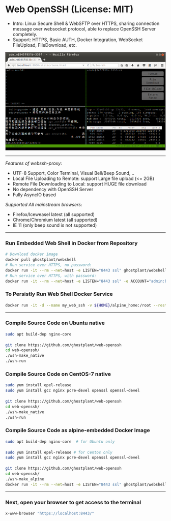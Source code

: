 # Web OpenSSH (License: MIT)

- Intro: Linux Secure Shell & WebSFTP over HTTPS, sharing connection message over websocket protocol, able to replace OpenSSH Server completely.
- Support: HTTPS, Basic AUTH, Docker Integration, WebSocket FileUpload, FileDownload, etc.

![image](https://github.com/ghostplant/web-openssh/raw/images/webshell.png "Web Shell")

--------------------------------------------------------

*Features of webssh-proxy*:

- UTF-8 Support, Color Terminal, Visual Bell/Beep Sound, ..
- Local File Uploading to Remote: support Large file upload (<= 2GB)
- Remote File Downloading to Local: support HUGE file download
- No dependency with OpenSSH Server
- Fully AsyncIO based

*Supported All mainstream browsers*:

-	Firefox/Iceweasel latest (all supported)
-	Chrome/Chromium latest (all supported)
-	IE 11 (only beep sound is not supported)

--------------------------------------------------------

### Run Embedded Web Shell in Docker from Repository

```sh
# Download docker image
docker pull ghostplant/webshell
# Run service over HTTPS, no password:
docker run -it --rm --net=host -e LISTEN="8443 ssl" ghostplant/webshell
# Run service over HTTPS, with password:
docker run -it --rm --net=host -e LISTEN="8443 ssl" -e ACCOUNT="admin:badmin" ghostplant/webshell
```

### To Persistly Run Web Shell Docker Service

```sh
docker run -it -d --name my_web_ssh -v ${HOME}/alpine_home:/root --restart always --net=host -e LISTEN="8443 ssl" -e ACCOUNT="admin:badmin" ghostplant/webshell
```

--------------------------------------------------------

### Compile Source Code on Ubuntu native

```sh
sudo apt build-dep nginx-core

git clone https://github.com/ghostplant/web-openssh
cd web-openssh/
./wsh-make_native
./wsh-run
```

### Compile Source Code on CentOS-7 native

```sh
sudo yum install epel-release
sudo yum install gcc nginx pcre-devel openssl openssl-devel

git clone https://github.com/ghostplant/web-openssh
cd web-openssh/
./wsh-make_native
./wsh-run
```

### Compile Source Code as alpine-embedded Docker Image

```sh
sudo apt build-dep nginx-core  # for Ubuntu only

sudo yum install epel-release # for Centos only
sudo yum install gcc nginx pcre-devel openssl openssl-devel

git clone https://github.com/ghostplant/web-openssh
cd web-openssh/
./wsh-make_alpine
docker run -it --rm --net=host -e LISTEN="8443 ssl" ghostplant/webshell
```

--------------------------------------------------------

### Next, open your browser to get access to the terminal

```sh
x-www-browser "https://localhost:8443/"
```

